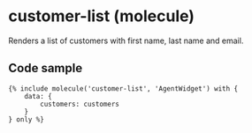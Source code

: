 # customer-list (molecule)

Renders a list of customers with first name, last name and email.

## Code sample

```
{% include molecule('customer-list', 'AgentWidget') with {
    data: {
        customers: customers
    }
} only %}
```
